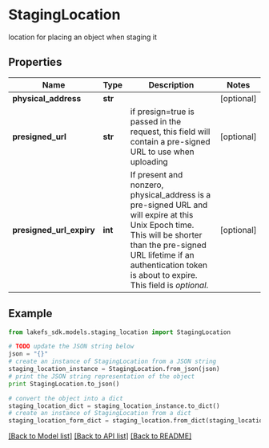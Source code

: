 # StagingLocation

location for placing an object when staging it

## Properties
Name | Type | Description | Notes
------------ | ------------- | ------------- | -------------
**physical_address** | **str** |  | [optional] 
**presigned_url** | **str** | if presign&#x3D;true is passed in the request, this field will contain a pre-signed URL to use when uploading | [optional] 
**presigned_url_expiry** | **int** | If present and nonzero, physical_address is a pre-signed URL and will expire at this Unix Epoch time.  This will be shorter than the pre-signed URL lifetime if an authentication token is about to expire.  This field is *optional*.  | [optional] 

## Example

```python
from lakefs_sdk.models.staging_location import StagingLocation

# TODO update the JSON string below
json = "{}"
# create an instance of StagingLocation from a JSON string
staging_location_instance = StagingLocation.from_json(json)
# print the JSON string representation of the object
print StagingLocation.to_json()

# convert the object into a dict
staging_location_dict = staging_location_instance.to_dict()
# create an instance of StagingLocation from a dict
staging_location_form_dict = staging_location.from_dict(staging_location_dict)
```
[[Back to Model list]](../README.md#documentation-for-models) [[Back to API list]](../README.md#documentation-for-api-endpoints) [[Back to README]](../README.md)


